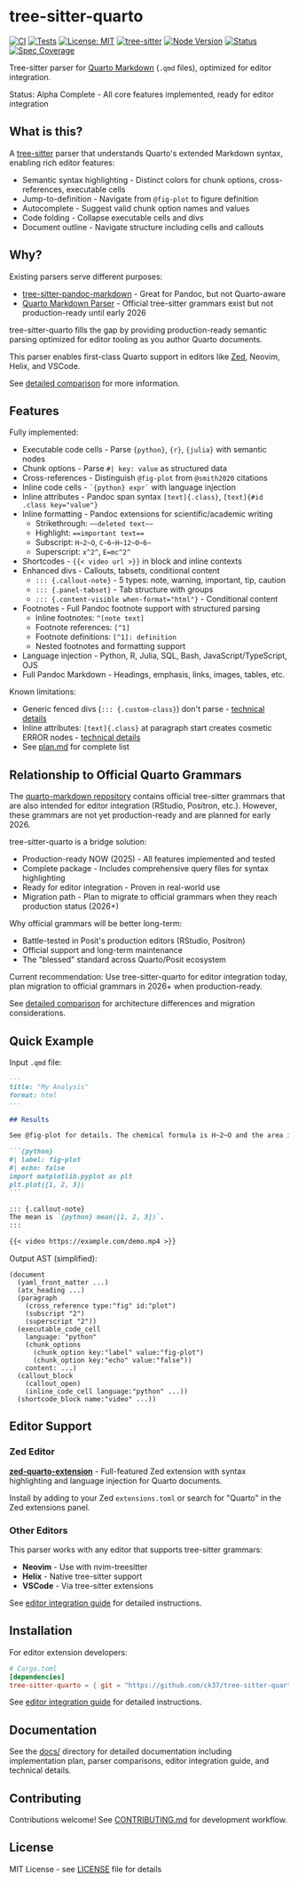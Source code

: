 # tree-sitter-quarto

[![CI](https://github.com/ck37/tree-sitter-quarto/workflows/CI/badge.svg)](https://github.com/ck37/tree-sitter-quarto/actions)
[![Tests](https://img.shields.io/badge/tests-159%2F159%20passing-brightgreen)](https://github.com/ck37/tree-sitter-quarto/actions)
[![License: MIT](https://img.shields.io/badge/License-MIT-blue.svg)](./LICENSE)
[![tree-sitter](https://img.shields.io/badge/tree--sitter-0.25.10-orange)](https://tree-sitter.github.io/)
[![Node Version](https://img.shields.io/badge/node-%3E%3D16-brightgreen)](https://nodejs.org/)
[![Status](https://img.shields.io/badge/status-alpha-yellow)](./docs/plan.md)
[![Spec Coverage](https://img.shields.io/badge/spec%20coverage-100%25-brightgreen)](./openspec)

Tree-sitter parser for [Quarto Markdown](https://quarto.org/) (`.qmd` files), optimized for editor integration.

Status: Alpha Complete - All core features implemented, ready for editor integration

## What is this?

A [tree-sitter](https://tree-sitter.github.io/) parser that understands Quarto's extended Markdown syntax, enabling rich editor features:

- Semantic syntax highlighting - Distinct colors for chunk options, cross-references, executable cells
- Jump-to-definition - Navigate from `@fig-plot` to figure definition
- Autocomplete - Suggest valid chunk option names and values
- Code folding - Collapse executable cells and divs
- Document outline - Navigate structure including cells and callouts

## Why?

Existing parsers serve different purposes:
- [tree-sitter-pandoc-markdown](https://github.com/ck37/tree-sitter-pandoc-markdown) - Great for Pandoc, but not Quarto-aware
- [Quarto Markdown Parser](https://github.com/quarto-dev/quarto-markdown) - Official tree-sitter grammars exist but not production-ready until early 2026

tree-sitter-quarto fills the gap by providing production-ready semantic parsing optimized for editor tooling as you author Quarto documents.

This parser enables first-class Quarto support in editors like [Zed](https://github.com/zed-industries/zed/issues/12406), Neovim, Helix, and VSCode.

See [detailed comparison](./docs/comparison.md) for more information.

## Features

Fully implemented:

- Executable code cells - Parse `{python}`, `{r}`, `{julia}` with semantic nodes
- Chunk options - Parse `#| key: value` as structured data
- Cross-references - Distinguish `@fig-plot` from `@smith2020` citations
- Inline code cells - `` `{python} expr` `` with language injection
- Inline attributes - Pandoc span syntax `[text]{.class}`, `[text]{#id .class key="value"}`
- Inline formatting - Pandoc extensions for scientific/academic writing
  - Strikethrough: `~~deleted text~~`
  - Highlight: `==important text==`
  - Subscript: `H~2~O`, `C~6~H~12~O~6~`
  - Superscript: `x^2^`, `E=mc^2^`
- Shortcodes - `{{< video url >}}` in block and inline contexts
- Enhanced divs - Callouts, tabsets, conditional content
  - `::: {.callout-note}` - 5 types: note, warning, important, tip, caution
  - `::: {.panel-tabset}` - Tab structure with groups
  - `::: {.content-visible when-format="html"}` - Conditional content
- Footnotes - Full Pandoc footnote support with structured parsing
  - Inline footnotes: `^[note text]`
  - Footnote references: `[^1]`
  - Footnote definitions: `[^1]: definition`
  - Nested footnotes and formatting support
- Language injection - Python, R, Julia, SQL, Bash, JavaScript/TypeScript, OJS
- Full Pandoc Markdown - Headings, emphasis, links, images, tables, etc.

Known limitations:

- Generic fenced divs (`::: {.custom-class}`) don't parse - [technical details](./docs/generic-fenced-div-limitation.md)
- Inline attributes: `[text]{.class}` at paragraph start creates cosmetic ERROR nodes - [technical details](./docs/inline-attributes-known-issues.md)
- See [plan.md](./docs/plan.md) for complete list

## Relationship to Official Quarto Grammars

The [quarto-markdown repository](https://github.com/quarto-dev/quarto-markdown) contains official tree-sitter grammars that are also intended for editor integration (RStudio, Positron, etc.). However, these grammars are not yet production-ready and are planned for early 2026.

tree-sitter-quarto is a bridge solution:
- Production-ready NOW (2025) - All features implemented and tested
- Complete package - Includes comprehensive query files for syntax highlighting
- Ready for editor integration - Proven in real-world use
- Migration path - Plan to migrate to official grammars when they reach production status (2026+)

Why official grammars will be better long-term:
- Battle-tested in Posit's production editors (RStudio, Positron)
- Official support and long-term maintenance
- The "blessed" standard across Quarto/Posit ecosystem

Current recommendation: Use tree-sitter-quarto for editor integration today, plan migration to official grammars in 2026+ when production-ready.

See [detailed comparison](./docs/comparison.md) for architecture differences and migration considerations.

## Quick Example

Input `.qmd` file:

````markdown
---
title: "My Analysis"
format: html
---

## Results

See @fig-plot for details. The chemical formula is H~2~O and the area is x^2^.

```{python}
#| label: fig-plot
#| echo: false
import matplotlib.pyplot as plt
plt.plot([1, 2, 3])
```

::: {.callout-note}
The mean is `{python} mean([1, 2, 3])`.
:::

{{< video https://example.com/demo.mp4 >}}
````

Output AST (simplified):

```
(document
  (yaml_front_matter ...)
  (atx_heading ...)
  (paragraph
    (cross_reference type:"fig" id:"plot")
    (subscript "2")
    (superscript "2"))
  (executable_code_cell
    language: "python"
    (chunk_options
      (chunk_option key:"label" value:"fig-plot")
      (chunk_option key:"echo" value:"false"))
    content: ...)
  (callout_block
    (callout_open)
    (inline_code_cell language:"python" ...))
  (shortcode_block name:"video" ...))
```

## Editor Support

### Zed Editor

**[zed-quarto-extension](https://github.com/ck37/zed-quarto-extension)** - Full-featured Zed extension with syntax highlighting and language injection for Quarto documents.

Install by adding to your Zed `extensions.toml` or search for "Quarto" in the Zed extensions panel.

### Other Editors

This parser works with any editor that supports tree-sitter grammars:
- **Neovim** - Use with nvim-treesitter
- **Helix** - Native tree-sitter support
- **VSCode** - Via tree-sitter extensions

See [editor integration guide](./docs/editor-integration.md) for detailed instructions.

## Installation

For editor extension developers:

```toml
# Cargo.toml
[dependencies]
tree-sitter-quarto = { git = "https://github.com/ck37/tree-sitter-quarto" }
```

See [editor integration guide](./docs/editor-integration.md) for detailed instructions.

## Documentation

See the [docs/](./docs/) directory for detailed documentation including implementation plan, parser comparisons, editor integration guide, and technical details.

## Contributing

Contributions welcome! See [CONTRIBUTING.md](./CONTRIBUTING.md) for development workflow.

## License

MIT License - see [LICENSE](./LICENSE) file for details

